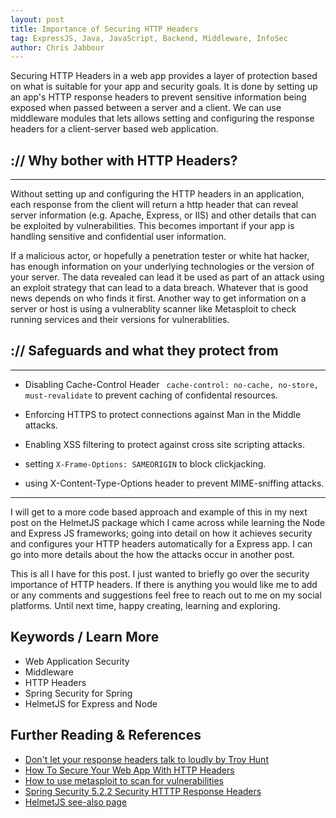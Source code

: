```yaml
---
layout: post
title: Importance of Securing HTTP Headers
tag: ExpressJS, Java, JavaScript, Backend, Middleware, InfoSec
author: Chris Jabbour
---
```


Securing HTTP Headers in a web app provides a layer of protection based on what is suitable for your app and security goals. It is done by setting up an app's HTTP response headers to prevent sensitive information being exposed when passed between a server and a client. We can use middleware modules that lets allows setting and configuring the response headers for a client-server based web application.

## :// Why bother with HTTP Headers?
---
Without setting up and configuring the HTTP headers in an application, each response from the client will return a http header that can reveal server information (e.g. Apache, Express, or IIS) and other details that can be exploited by vulnerabilities. This becomes important if your app is handling sensitive and confidential user information.

If a malicious actor, or hopefully a penetration tester or white hat hacker, has enough information on your underlying technologies or the version of your server. The data revealed can lead it be used as part of an attack using an exploit strategy that can lead to a data breach. Whatever that is good news depends on who finds it first. Another way to get information on a server or host is using a vulnerablity scanner like Metasploit to check running services and their versions for vulnerablities.



## :// Safeguards and what they protect from
---

* Disabling Cache-Control Header ``` cache-control: no-cache, no-store, must-revalidate``` to prevent caching of confidental resources.

* Enforcing HTTPS to protect connections against Man in the Middle attacks.

* Enabling XSS filtering to protect against cross site scripting attacks.

* setting ```X-Frame-Options: SAMEORIGIN``` to block clickjacking.

* using X-Content-Type-Options header to prevent MIME-sniffing attacks.

---

I will get to a more code based approach and example of this in my next post on the HelmetJS package which I came across while learning the Node and Express JS frameworks; going into detail on how it achieves security and configures your HTTP headers automatically for a Express app. I can go into more details about the how the attacks occur in another post.

This is all I have for this post. I just wanted to briefly go over the security importance of HTTP headers.  If there is anything you would like me to add or any comments and suggestions feel free to reach out to me on my social platforms. Until next time, happy creating, learning and exploring. 


## Keywords / Learn More
* Web Application Security
* Middleware 
* HTTP Headers
* Spring Security for Spring
* HelmetJS for Express and Node

## Further Reading & References 
 * [Don't let your response headers talk to loudly by Troy Hunt](https://www.troyhunt.com/shhh-dont-let-your-response-headers/)
* [How To Secure Your Web App With HTTP Headers](https://www.smashingmagazine.com/2017/04/secure-web-app-http-headers/) 
* [How to use metasploit to scan for vulnerabilities](https://jonathansblog.co.uk/how-to-use-metasploit-to-scan-for-vulnerabilities)
* [Spring Security 5.2.2 Security HTTTP Response Headers ](https://docs.spring.io/spring-security/site/docs/5.0.x/reference/html/headers.html)
* [HelmetJS see-also page](https://helmetjs.github.io/see-also/)
